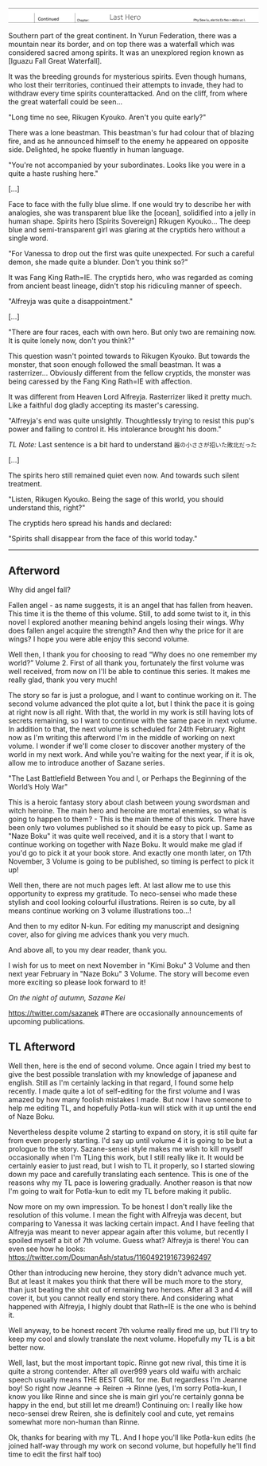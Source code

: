 ![Cover](./midashi09.jpg)

Southern part of the great continent.
In Yurun Federation, there was a mountain near its border, and on top there was a waterfall which was considered sacred among spirits.
It was an unexplored region known as [Iguazu Fall Great Waterfall].

It was the breeding grounds for mysterious spirits.
Even though humans, who lost their territories, continued their attempts to invade, they had to withdraw every time spirits counterattacked.
And on the cliff, from where the great waterfall could be seen...

"Long time no see, Rikugen Kyouko.
Aren't you quite early?"

There was a lone beastman.
This beastman's fur had colour that of blazing fire, and as he announced himself to the enemy he appeared on opposite side.
Delighted, he spoke fluently in human language.

"You're not accompanied by your subordinates.
Looks like you were in a quite a haste rushing here."

[...]

Face to face with the fully blue slime.
If one would try to describe her with analogies, she was transparent blue like the [ocean], solidified into a jelly in human shape.
Spirits hero [Spirits Sovereign] Rikugen Kyouko...
The deep blue and semi-transparent girl was glaring at the cryptids hero without a single word.

"For Vanessa to drop out the first was quite unexpected.
For such a careful demon, she made quite a blunder.
Don't you think so?"

It was Fang King Rath=IE.
The cryptids hero, who was regarded as coming from ancient beast lineage, didn't stop his ridiculing manner of speech.

"Alfreyja was quite a disappointment."

[...]

"There are four races, each with own hero.
But only two are remaining now.
It is quite lonely now, don't you think?"

This question wasn't pointed towards to Rikugen Kyouko.
But towards the monster, that soon enough followed the small beastman.
It was a rasterrizer...
Obviously different from the fellow cryptids, the monster was being caressed by the Fang King Rath=IE with affection.

It was different from Heaven Lord Alfreyja.
Rasterrizer liked it pretty much.
Like a faithful dog gladly accepting its master's caressing.

"Alfreyja's end was quite unsightly.
Thoughtlessly trying to resist this pup's power and failing to control it.
His intolerance brought his doom."

_TL Note:_ Last sentence is a bit hard to understand `器の小ささが招いた敗北だった`

[...]

The spirits hero still remained quiet even now.
And towards such silent treatment.

"Listen, Rikugen Kyouko. Being the sage of this world, you should understand this, right?"

The cryptids hero spread his hands and declared:

"Spirits shall disappear from the face of this world today."

-------------------------------------------------------------------------------

Afterword
---

Why did angel fall?

Fallen angel - as name suggests, it is an angel that has fallen from heaven.
This time it is the <span title="Written as enemy">theme</span> of this volume.
Still, to add some twist to it, in this novel I explored another meaning behind angels losing their wings.
Why does fallen angel acquire the strength?
And then why the price for it are wings?
I hope you were able enjoy this second volume.

Well then, I thank you for choosing to read “Why does no one remember my world?” Volume 2.
First of all thank you, fortunately the first volume was well received, from now on I'll be able to continue this series.
It makes me really glad, thank you very much!

The story so far is just a prologue, and I want to continue working on it.
The second volume advanced the plot quite a lot, but I think the pace it is going at right now is all right.
With that, the world in my work is still having lots of secrets remaining, so I want to continue with the same pace in next volume.
In addition to that, the next volume is scheduled for 24th February.
Right now as I'm writing this afterword I'm in the middle of working on next volume.
I wonder if we'll come closer to discover another mystery of the world in my next work.
And while you're waiting for the next year, if it is ok, allow me to introduce another of Sazane series.

"The Last Battlefield Between You and I, or Perhaps the Beginning of the World’s Holy War"

This is a heroic fantasy story about clash between young swordsman and witch heroine.
The main hero and heroine are mortal enemies, so what is going to happen to them? - This is the main theme of this work.
There have been only two volumes published so it should be easy to pick up.
Same as "Naze Boku" it was quite well received, and it is a story that I want to continue working on together with Naze Boku.
It would make me glad if you'd go to pick it at your book store.
And exactly one month later, on 17th November, 3 Volume is going to be published, so timing is perfect to pick it up!

Well then, there are not much pages left.
At last allow me to use this opportunity to express my gratitude.
To neco-sensei who made these stylish and cool looking colourful illustrations.
Reiren is so cute, by all means continue working on 3 volume illustrations too...!

And then to my editor N-kun.
For editing my manuscript and designing cover, also for giving me advices thank you very much.

And above all, to you my dear reader, thank you.

I wish for us to meet on next November in "Kimi Boku" 3 Volume and then next year February in "Naze Boku" 3 Volume.
The story will become even more exciting so please look forward to it!

_On the night of autumn, Sazane Kei_

https://twitter.com/sazanek #There are occasionally announcements of upcoming publications.

TL Afterword
---

Well then, here is the end of second volume.
Once again I tried my best to give the best possible translation with my knowledge of japanese and english.
Still as I'm certainly lacking in that regard, I found some help recently.
I made quite a lot of self-editing for the first volume and I was amazed by how many foolish mistakes I made.
But now I have someone to help me editing TL, and hopefully Potla-kun will stick with it up until the end of Naze Boku.

Nevertheless despite volume 2 starting to expand on story, it is still quite far from even properly starting.
I'd say up until volume 4 it is going to be but a prologue to the story.
Sazane-sensei style makes me wish to kill myself occasionally when I'm TLing this work, but I still really like it.
It would be certainly easier to just read, but I wish to TL it properly, so I started slowing down my pace and carefully translating each sentence.
This is one of the reasons why my TL pace is lowering gradually.
Another reason is that now I'm going to wait for Potla-kun to edit my TL before making it public.

Now more on my own impression.
To be honest I don't really like the resolution of this volume.
I mean the fight with Alfreyja was decent, but comparing to Vanessa it was lacking certain impact.
And I have feeling that Alfreyja was meant to never appear again after this volume, but recently I spoiled myself a bit of 7th volume.
Guess what? Alfreyja is there!
You can even see how he looks: https://twitter.com/DoumanAsh/status/1160492191673962497

Other than introducing new heroine, they story didn't advance much yet.
But at least it makes you think that there will be much more to the story, than just beating the shit out of remaining two heroes.
After all 3 and 4 will cover it, but you cannot really end story there.
And considering what happened with Alfreyja, I highly doubt that Rath=IE is the one who is behind it.

Well anyway, to be honest recent 7th volume really fired me up, but I'll try to keep my cool and slowly translate the next volume.
Hopefully my TL is a bit better now.

Well, last, but the most important topic.
Rinne got new rival, this time it is quite a strong contender.
After all over999 years old waifu with archaic speech usually means THE BEST GIRL for me.
But regardless I'm Jeanne boy!
So right now Jeanne -> Reiren -> Rinne (yes, I'm sorry Potla-kun, I know you like Rinne and since she is main girl you're certainly gonna be happy in the end, but still let me dream!)
Continuing on: I really like how neco-sensei drew Reiren, she is definitely cool and cute, yet remains somewhat more non-human than Rinne.

Ok, thanks for bearing with my TL.
And I hope you'll like Potla-kun edits (he joined half-way through my work on second volume, but hopefully he'll find time to edit the first half too)
